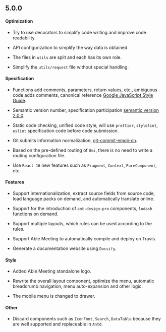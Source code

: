 ## 5.0.0

#### Optimization

- Try to use decorators to simplify code writing and improve code readability.

- API configurization to simplify the way data is obtained.

- The files in `utils` are split and each has its own role.

- Simplify the `utils/request` file without special handling.

#### Specification

- Functions add comments, parameters, return values, etc., ambiguous code adds comments, canonical reference [Google JavaScript Style Guide](https://google.github.io/styleguide/jsguide.html#appendices-jsdoc-tag-reference).
  
- Semantic version number, specification participation [semantic version 2.0.0](https://semver.org/lang/zh-CN/).

- Static code checking, unified code style, will use `prettier`, `stylelint`, `eslint` specification code before code submission.

- Git submits information normalization, [git-commit-emoji-cn](https://github.com/liuchengxu/git-commit-emoji-cn).

- Based on the pre-defined routing of `Umi`, there is no need to write a routing configuration file.

- Use `React 16` new features such as `Fragment`, `Context`, `PureComponent`, etc.

#### Features

- Support internationalization, extract source fields from source code, load language packs on demand, and automatically translate online.

- Support for the introduction of `ant-design-pro` components, `lodash` functions on demand.
  
- Support multiple layouts, which rules can be used according to the rules.

- Support Able Meeting to automatically compile and deploy on Travis.

- Generate a documentation website using `Docsify`.


#### Style

- Added Able Meeting standalone logo.

- Rewrite the overall layout component, optimize the menu, automatic breadcrumb navigation, menu auto-expansion and other logic.

- The mobile menu is changed to drawer.

#### Other

- Discard components such as `IconFont`, `Search`, `DataTable` because they are well supported and replaceable in `Antd`.